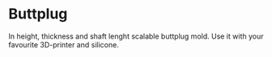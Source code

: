 # Buttplug
In height, thickness and shaft lenght scalable buttplug mold. Use it with
your favourite 3D-printer and silicone.
